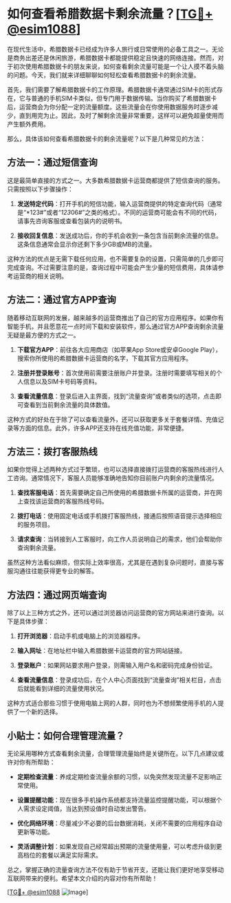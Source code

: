 # 如何查看希腊数据卡剩余流量？[[TG💪+ @esim1088](https://t.me/s/esim1088)]

在现代生活中，希腊数据卡已经成为许多人旅行或日常使用的必备工具之一。无论是商务出差还是休闲旅游，希腊数据卡都能提供稳定且快速的网络连接。然而，对于初次使用希腊数据卡的朋友来说，如何查看剩余流量可能是一个让人摸不着头脑的问题。今天，我们就来详细聊聊如何轻松查看希腊数据卡的剩余流量。

首先，我们需要了解希腊数据卡的工作原理。希腊数据卡通常通过SIM卡的形式存在，它与普通的手机SIM卡类似，但专门用于数据传输。当你购买了希腊数据卡后，运营商会为你分配一定的流量额度。这些流量会在你使用数据服务时逐步减少，直到用完为止。因此，及时了解剩余流量非常重要，这样可以避免超量使用而产生额外费用。

那么，具体该如何查看希腊数据卡的剩余流量呢？以下是几种常见的方法：

## 方法一：通过短信查询

这是最简单直接的方式之一。大多数希腊数据卡运营商都提供了短信查询的服务。只需按照以下步骤操作：

1. **发送特定代码**：打开手机的短信功能，输入运营商提供的特定查询代码（通常是“*123#”或者“*123*06#”之类的格式）。不同的运营商可能会有不同的代码，请事先咨询客服或查看包装内的说明书。
   
2. **接收回复信息**：发送成功后，你的手机会收到一条包含当前剩余流量的信息。这条信息通常会显示你还剩下多少GB或MB的流量。

这种方法的优点是无需下载任何应用，也不需要复杂的设置，只需简单的几步即可完成查询。不过需要注意的是，查询过程中可能会产生少量的短信费用，具体请参考运营商的相关说明。

## 方法二：通过官方APP查询

随着移动互联网的发展，越来越多的运营商推出了自己的官方应用程序。如果你有智能手机，并且愿意花一点时间下载和安装软件，那么通过官方APP查询剩余流量无疑是最方便的方式之一。

1. **下载官方APP**：前往各大应用商店（如苹果App Store或安卓Google Play），搜索你所使用的希腊数据卡运营商的名字，下载其官方应用程序。

2. **注册并登录账号**：首次使用前需要注册账户并登录。注册时需要填写相关的个人信息以及SIM卡号码等资料。

3. **查看流量信息**：登录后进入主界面，找到“流量查询”或者类似的选项，点击即可查看到当前剩余流量的具体数值。

这种方式的好处在于除了可以查看流量外，还可以获取更多关于套餐详情、充值记录等方面的信息。此外，许多APP还支持在线充值功能，非常便捷。

## 方法三：拨打客服热线

如果你觉得上述两种方式过于繁琐，也可以选择直接拨打运营商的客服热线进行人工咨询。通常情况下，客服人员能够准确地告知你目前账户内剩余的流量情况。

1. **查找客服电话**：首先需要确定自己所使用的希腊数据卡所属的运营商，并在网上查找该运营商的客服热线号码。

2. **拨打电话**：使用固定电话或手机拨打客服热线，接通后按照语音提示选择相应的服务项目。

3. **请求查询**：当转接到人工客服时，向工作人员说明自己的需求，他们会帮助你查询剩余流量。

虽然这种方法看似麻烦，但实际上效率很高，尤其是在遇到复杂问题时，直接与客服沟通往往能获得更专业的解答。

## 方法四：通过网页端查询

除了以上三种方式之外，还可以通过浏览器访问运营商的官方网站来进行查询。以下是具体步骤：

1. **打开浏览器**：启动手机或电脑上的浏览器程序。

2. **输入网址**：在地址栏中输入希腊数据卡运营商的官方网站链接。

3. **登录账户**：如果网站要求用户登录，则需输入用户名和密码完成身份验证。

4. **查看流量信息**：登录成功后，在个人中心页面找到“流量查询”相关栏目，点击后就能看到详细的流量使用状况。

这种方式适合那些习惯于使用电脑上网的人群，同时也为不想频繁使用手机的人提供了一个新的选择。

## 小贴士：如何合理管理流量？

无论采用哪种方式查看剩余流量，合理管理流量始终是关键所在。以下几点建议或许对你有所帮助：

- **定期检查流量**：养成定期检查流量余额的习惯，以免突然发现流量不足影响正常使用。
  
- **设置提醒功能**：现在很多手机操作系统都支持流量监控提醒功能，可以根据个人需求设定阈值，当达到预设值时自动发出警告。

- **优化网络环境**：尽量减少不必要的后台数据消耗，关闭不需要的应用程序自动更新等功能。

- **灵活调整计划**：如果发现自己经常超出预期的流量使用量，可以考虑升级到更高档位的套餐以满足实际需求。

总之，掌握正确的流量查询方法不仅有助于节省开支，还能让我们更好地享受移动互联网带来的便利。希望本文介绍的内容对你有所帮助！

[[TG💪+ @esim1088](https://t.me/s/esim1088) ![Image](https://i.postimg.cc/4NQfJmqS/Snipaste-2025-05-13-00-14-12.png)]